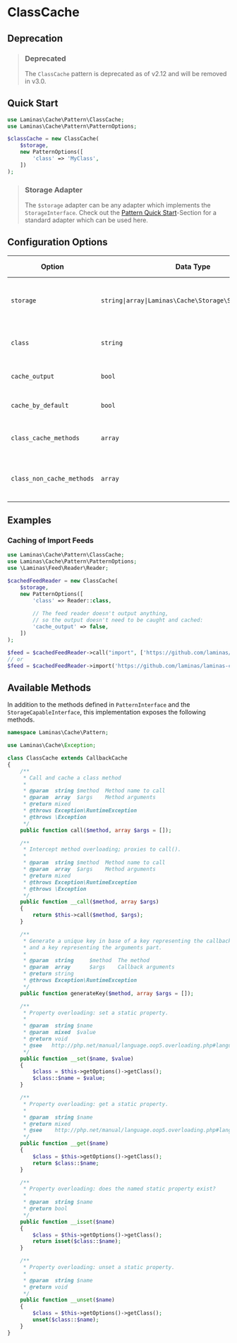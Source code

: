 # ClassCache

## Deprecation

> ### Deprecated
>
> The `ClassCache` pattern is deprecated as of v2.12 and will be removed in v3.0.

## Quick Start

```php
use Laminas\Cache\Pattern\ClassCache;
use Laminas\Cache\Pattern\PatternOptions;

$classCache = new ClassCache(
    $storage,
    new PatternOptions([
        'class' => 'MyClass',
    ])
);
```

> ### Storage Adapter
>
> The `$storage` adapter can be any adapter which implements the `StorageInterface`. Check out the [Pattern Quick Start](./intro.md#quick-start)-Section for a standard adapter which can be used here.

## Configuration Options

Option | Data Type | Default Value | Description
------ | --------- | ------------- | -----------
`storage` | `string\|array\|Laminas\Cache\Storage\StorageInterface` | none | **deprecated** Adapter used for reading and writing cached data.
`class` | `string` | none | Name of the class for which to cache method output.
`cache_output` | `bool` | `true` | Whether or not to cache method output.
`cache_by_default` | `bool` | `true` | Cache all method calls by default.
`class_cache_methods` | `array` | `[]` | List of methods to cache (if `cache_by_default` is disabled).
`class_non_cache_methods` | `array` | `[]` | List of methods to omit from caching (if `cache_by_default` is enabled).

## Examples

### Caching of Import Feeds

```php
use Laminas\Cache\Pattern\ClassCache;
use Laminas\Cache\Pattern\PatternOptions;
use \Laminas\Feed\Reader\Reader;

$cachedFeedReader = new ClassCache(
    $storage,
    new PatternOptions([
        'class' => Reader::class,
        
        // The feed reader doesn't output anything,
        // so the output doesn't need to be caught and cached:
        'cache_output' => false,
    ])
);

$feed = $cachedFeedReader->call("import", ['https://github.com/laminas/laminas-cache/releases.atom']);
// or
$feed = $cachedFeedReader->import('https://github.com/laminas/laminas-cache/releases.atom');
```

## Available Methods

In addition to the methods defined in `PatternInterface` and the `StorageCapableInterface`, this implementation
exposes the following methods.

```php
namespace Laminas\Cache\Pattern;

use Laminas\Cache\Exception;

class ClassCache extends CallbackCache
{
    /**
     * Call and cache a class method
     *
     * @param  string $method  Method name to call
     * @param  array  $args    Method arguments
     * @return mixed
     * @throws Exception\RuntimeException
     * @throws \Exception
     */
    public function call($method, array $args = []);

    /**
     * Intercept method overloading; proxies to call().
     *
     * @param  string $method  Method name to call
     * @param  array  $args    Method arguments
     * @return mixed
     * @throws Exception\RuntimeException
     * @throws \Exception
     */
    public function __call($method, array $args)
    {
        return $this->call($method, $args);
    }

    /**
     * Generate a unique key in base of a key representing the callback part
     * and a key representing the arguments part.
     *
     * @param  string     $method  The method
     * @param  array      $args    Callback arguments
     * @return string
     * @throws Exception\RuntimeException
     */
    public function generateKey($method, array $args = []);

    /**
     * Property overloading: set a static property.
     *
     * @param  string $name
     * @param  mixed  $value
     * @return void
     * @see   http://php.net/manual/language.oop5.overloading.php#language.oop5.overloading.members
     */
    public function __set($name, $value)
    {
        $class = $this->getOptions()->getClass();
        $class::$name = $value;
    }

    /**
     * Property overloading: get a static property.
     *
     * @param  string $name
     * @return mixed
     * @see    http://php.net/manual/language.oop5.overloading.php#language.oop5.overloading.members
     */
    public function __get($name)
    {
        $class = $this->getOptions()->getClass();
        return $class::$name;
    }

    /**
     * Property overloading: does the named static property exist?
     *
     * @param  string $name
     * @return bool
     */
    public function __isset($name)
    {
        $class = $this->getOptions()->getClass();
        return isset($class::$name);
    }

    /**
     * Property overloading: unset a static property.
     *
     * @param  string $name
     * @return void
     */
    public function __unset($name)
    {
        $class = $this->getOptions()->getClass();
        unset($class::$name);
    }
}
```
